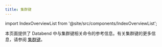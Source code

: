 ```yaml
---
title: 集群键
---
```

import IndexOverviewList from '@site/src/components/IndexOverviewList';

本页面提供了 Databend 中与集群键相关命令的参考信息。有关集群键的更多信息，请参阅 [集群键](/guides/performance/cluster-key)。

<IndexOverviewList />